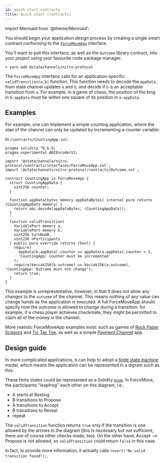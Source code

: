 ```yaml
---
id: quick-start-contracts
title: Quick start (contracts)
---
```


import Mermaid from '@theme/Mermaid';

You should begin your application design process by creating a single smart contract conforming to the [`ForceMoveApp`](../contract-api/natspec/ForceMoveApp) interface.

You'll want to pull this interface, as well as the `Outcome` library contract, into your project using your favourite node package manager:

```console
> yarn add @statechannels/nitro-protocol
```

The `ForceMoveApp` interface calls for an application-specific `validTransition(a,b)` function. This function needs to decode the `appData`, from state channel updates `a` and `b`, and decide if `b` is an acceptable transition from `a`. For example, in a game of chess, the position of the king in `b.appData` must be within one square of its position in `a.appData`.

## Examples

For example, one can implement a simple counting application, where the stae of the channel can only be updated by incrementing a counter variable:

In `/contracts/CountingApp.sol`:

```solidity
pragma solidity ^0.6.0;
pragma experimental ABIEncoderV2;

import '@statechannels/nitro-protocol/contracts/interfaces/ForceMoveApp.sol';
import '@statechannels/nitro-protocol/contracts/Outcome.sol';

contract CountingApp is ForceMoveApp {
  struct CountingAppData {
    uint256 counter;
  }

  function appData(bytes memory appDataBytes) internal pure returns (CountingAppData memory) {
    return abi.decode(appDataBytes, (CountingAppData));
  }

  function validTransition(
    VariablePart memory a,
    VariablePart memory b,
    uint256 turnNumB,
    uint256 nParticipants
  ) public pure override returns (bool) {
    require(
      appData(b.appData).counter == appData(a.appData).counter + 1,
      'CountingApp: Counter must be incremented'
    );
    require(keccak256(b.outcome) == keccak256(a.outcome), 'CountingApp: Outcome must not change');
    return true;
  }
}
```

This example is unrepresentative, however, in that it does not allow any changes to the `outcome` of the channel. This means nothing of any value can change hands as the application is executed. A full ForceMoveApp should specify how the outcome is allowed to change during a transition: for example, if a chess player achieves checkmate, they might be permitted to claim all of the money in the channel.

More realistic ForceMoveApp examples exist: such as games of [Rock Paper Scissors](https://github.com/statechannels/apps/blob/master/packages/rps/contracts/RockPaperScissors.sol) and [Tic Tac Toe](https://github.com/statechannels/apps/blob/master/packages/tic-tac-toe/contracts/TicTacToe.sol), as well as a simple [Payment Channel](../implementation-notes/single-asset-payments) app.

## Design guide

In more complicated applications, it can help to adopt a [finite state machine](https://en.wikipedia.org/wiki/Finite-state_machine) model, which means the application can be represented in a digram such as this:

<Mermaid chart=
'
stateDiagram-v2
[*] --> Resting
Resting --> Propose
Propose --> Resting
Propose --> Accept
Accept --> Reveal
Reveal --> Resting
' />

These finite states could be represented as a Solidity [`enum`](https://solidity.readthedocs.io/en/v0.6.0/types.html#enums). In ForceMove, the participants "leapfrog" each other on this diagram, i.e.:

- A starts at Resting
- B transitions to Propose
- A transitions to Accept
- B transitions to Reveal
- repeat

The `validTransition` function returns `true` only if the transition is one allowed by the arrows in the diagram (this is necessary but not sufficient, there are of course other checks made, too). On the other hand, Accept --> Propose is not allowed, so `validTransition` could return `false` in this case.

In fact, to provide more information, it actually calls `revert('No valid transition found');`.
